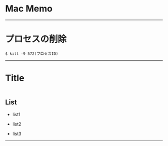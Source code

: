 # Mac Memo

---

# プロセスの削除

```shell-session
$ kill -9 572(プロセスID)
```

---

# Title

```shell-session

```

## List
- list1

- list2

- list3

---